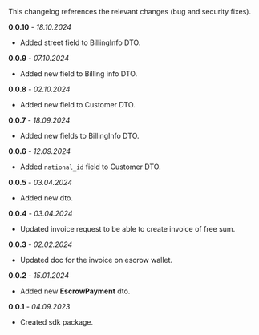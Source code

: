This changelog references the relevant changes (bug and security fixes).

**0.0.10** - _18.10.2024_
* Added street field to BillingInfo DTO.

**0.0.9** - _07.10.2024_
* Added new field to Billing info DTO.

**0.0.8** - _02.10.2024_
* Added new field to Customer DTO.

**0.0.7** - _18.09.2024_
* Added new fields to BillingInfo DTO.

**0.0.6** - _12.09.2024_
* Added `national_id` field to Customer DTO.

**0.0.5** - _03.04.2024_
* Added new dto.

**0.0.4** - _03.04.2024_
* Updated invoice request to be able to create invoice of free sum.

**0.0.3** - _02.02.2024_
* Updated doc for the invoice on escrow wallet.

**0.0.2** - _15.01.2024_
* Added new **EscrowPayment** dto.

**0.0.1** - _04.09.2023_
* Created sdk package.
